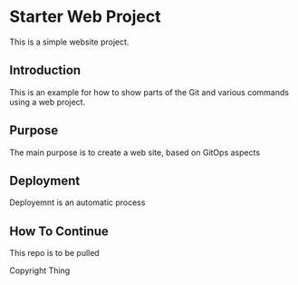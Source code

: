 # Starter Web Project
This is a simple website project.
## Introduction
This is an example for how to show parts of the Git and various commands using a web project. 
## Purpose
The main purpose is to create a web site, based on GitOps aspects
## Deployment
Deployemnt is an automatic process
## How To Continue
This repo is to be pulled



Copyright Thing